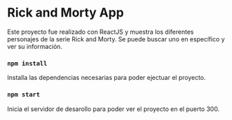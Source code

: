 # Rick and Morty App

Este proyecto fue realizado con ReactJS y muestra los diferentes
personajes de la serie Rick and Morty. Se puede buscar uno en específico
y ver su información.

### `npm install`

Installa las dependencias necesarias para poder ejectuar el proyecto.

### `npm start`

Inicia el servidor de desarollo para poder ver el proyecto en el puerto 300.

